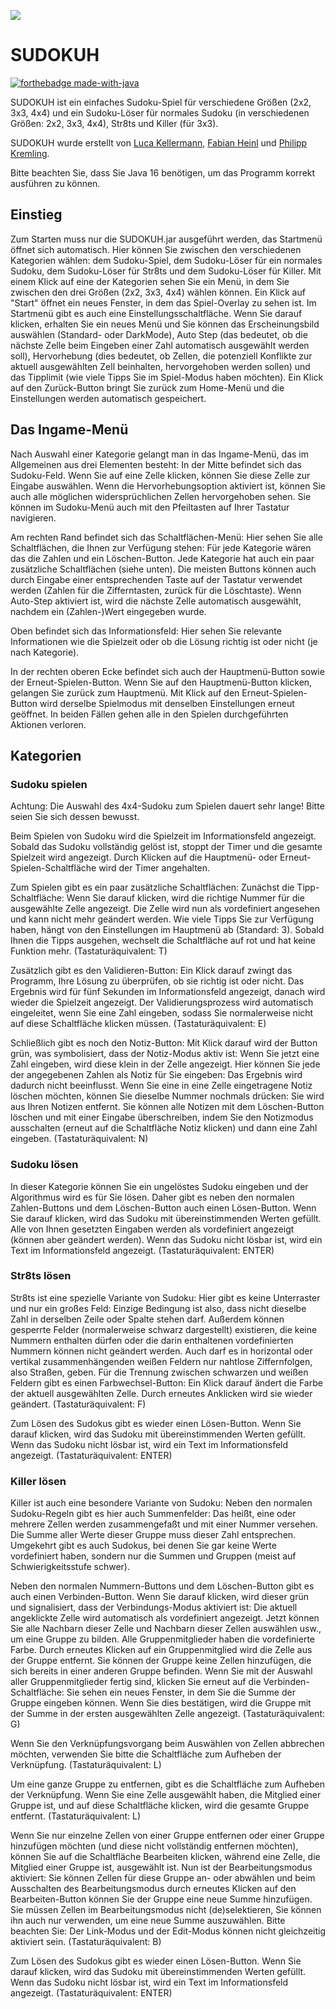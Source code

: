 ![](https://i.imgur.com/R2yKOuR.png)

# SUDOKUH
[![forthebadge made-with-java](https://forthebadge.com/images/badges/made-with-java.svg)](https://java.com/)

SUDOKUH ist ein einfaches Sudoku-Spiel für verschiedene Größen (2x2, 3x3, 4x4) und ein Sudoku-Löser für normales Sudoku (in verschiedenen Größen: 2x2, 3x3, 4x4), Str8ts und Killer (für 3x3).

SUDOKUH wurde erstellt von [Luca Kellermann](https://github.com/Lukellmann), [Fabian Heinl](https://github.com/WHYZNSoftware) und [Philipp Kremling](https://github.com/KremlingP ).

Bitte beachten Sie, dass Sie Java 16 benötigen, um das Programm korrekt ausführen zu können.

## Einstieg
Zum Starten muss nur die SUDOKUH.jar ausgeführt werden, das Startmenü öffnet sich automatisch. Hier können Sie zwischen den verschiedenen Kategorien wählen: dem Sudoku-Spiel, dem Sudoku-Löser für ein normales Sudoku, dem Sudoku-Löser für Str8ts und dem Sudoku-Löser für Killer. Mit einem Klick auf eine der Kategorien sehen Sie ein Menü, in dem Sie zwischen den drei Größen (2x2, 3x3, 4x4) wählen können. Ein Klick auf "Start" öffnet ein neues Fenster, in dem das Spiel-Overlay zu sehen ist. Im Startmenü gibt es auch eine Einstellungsschaltfläche. Wenn Sie darauf klicken, erhalten Sie ein neues Menü und Sie können das Erscheinungsbild auswählen (Standard- oder DarkMode), Auto Step (das bedeutet, ob die nächste Zelle beim Eingeben einer Zahl automatisch ausgewählt werden soll), Hervorhebung (dies bedeutet, ob Zellen, die potenziell Konflikte zur aktuell ausgewählten Zell beinhalten, hervorgehoben werden sollen) und das Tipplimit (wie viele Tipps Sie im Spiel-Modus haben möchten). Ein Klick auf den Zurück-Button bringt Sie zurück zum Home-Menü und die Einstellungen werden automatisch gespeichert.

## Das Ingame-Menü
Nach Auswahl einer Kategorie gelangt man in das Ingame-Menü, das im Allgemeinen aus drei Elementen besteht: In der Mitte befindet sich das Sudoku-Feld. Wenn Sie auf eine Zelle klicken, können Sie diese Zelle zur Eingabe auswählen. Wenn die Hervorhebungsoption aktiviert ist, können Sie auch alle möglichen widersprüchlichen Zellen hervorgehoben sehen. Sie können im Sudoku-Menü auch mit den Pfeiltasten auf Ihrer Tastatur navigieren.

Am rechten Rand befindet sich das Schaltflächen-Menü: Hier sehen Sie alle Schaltflächen, die Ihnen zur Verfügung stehen: Für jede Kategorie wären das die Zahlen und ein Löschen-Button. Jede Kategorie hat auch ein paar zusätzliche Schaltflächen (siehe unten). Die meisten Buttons können auch durch Eingabe einer entsprechenden Taste auf der Tastatur verwendet werden (Zahlen für die Zifferntasten, zurück für die Löschtaste). Wenn Auto-Step aktiviert ist, wird die nächste Zelle automatisch ausgewählt, nachdem ein (Zahlen-)Wert eingegeben wurde.

Oben befindet sich das Informationsfeld: Hier sehen Sie relevante Informationen wie die Spielzeit oder ob die Lösung richtig ist oder nicht (je nach Kategorie).

In der rechten oberen Ecke befindet sich auch der Hauptmenü-Button sowie der Erneut-Spielen-Button. Wenn Sie auf den Hauptmenü-Button klicken, gelangen Sie zurück zum Hauptmenü. Mit Klick auf den Erneut-Spielen-Button wird derselbe Spielmodus mit denselben Einstellungen erneut geöffnet. In beiden Fällen gehen alle in den Spielen durchgeführten Aktionen verloren.

## Kategorien
### Sudoku spielen
Achtung: Die Auswahl des 4x4-Sudoku zum Spielen dauert sehr lange! Bitte seien Sie sich dessen bewusst.

Beim Spielen von Sudoku wird die Spielzeit im Informationsfeld angezeigt. Sobald das Sudoku vollständig gelöst ist, stoppt der Timer und die gesamte Spielzeit wird angezeigt. Durch Klicken auf die Hauptmenü- oder Erneut-Spielen-Schaltfläche wird der Timer angehalten.

Zum Spielen gibt es ein paar zusätzliche Schaltflächen: Zunächst die Tipp-Schaltfläche: Wenn Sie darauf klicken, wird die richtige Nummer für die ausgewählte Zelle angezeigt. Die Zelle wird nun als vordefiniert angesehen und kann nicht mehr geändert werden. Wie viele Tipps Sie zur Verfügung haben, hängt von den Einstellungen im Hauptmenü ab (Standard: 3). Sobald Ihnen die Tipps ausgehen, wechselt die Schaltfläche auf rot und hat keine Funktion mehr. (Tastaturäquivalent: T)

Zusätzlich gibt es den Validieren-Button: Ein Klick darauf zwingt das Programm, Ihre Lösung zu überprüfen, ob sie richtig ist oder nicht. Das Ergebnis wird für fünf Sekunden im Informationsfeld angezeigt, danach wird wieder die Spielzeit angezeigt. Der Validierungsprozess wird automatisch eingeleitet, wenn Sie eine Zahl eingeben, sodass Sie normalerweise nicht auf diese Schaltfläche klicken müssen. (Tastaturäquivalent: E)

Schließlich gibt es noch den Notiz-Button: Mit Klick darauf wird der Button grün, was symbolisiert, dass der Notiz-Modus aktiv ist: Wenn Sie jetzt eine Zahl eingeben, wird diese klein in der Zelle angezeigt. Hier können Sie jede der angegebenen Zahlen als Notiz für Sie eingeben: Das Ergebnis wird dadurch nicht beeinflusst. Wenn Sie eine in eine Zelle eingetragene Notiz löschen möchten, können Sie dieselbe Nummer nochmals drücken: Sie wird aus Ihren Notizen entfernt. Sie können alle Notizen mit dem Löschen-Button löschen und mit einer Eingabe überschreiben, indem Sie den Notizmodus ausschalten (erneut auf die Schaltfläche Notiz klicken) und dann eine Zahl eingeben. (Tastaturäquivalent: N)

### Sudoku lösen
In dieser Kategorie können Sie ein ungelöstes Sudoku eingeben und der Algorithmus wird es für Sie lösen. Daher gibt es neben den normalen Zahlen-Buttons und dem Löschen-Button auch einen Lösen-Button. Wenn Sie darauf klicken, wird das Sudoku mit übereinstimmenden Werten gefüllt. Alle von Ihnen gesetzten Eingaben werden als vordefiniert angezeigt (können aber geändert werden). Wenn das Sudoku nicht lösbar ist, wird ein Text im Informationsfeld angezeigt. (Tastaturäquivalent: ENTER)

### Str8ts lösen
Str8ts ist eine spezielle Variante von Sudoku: Hier gibt es keine Unterraster und nur ein großes Feld: Einzige Bedingung ist also, dass nicht dieselbe Zahl in derselben Zeile oder Spalte stehen darf. Außerdem können gesperrte Felder (normalerweise schwarz dargestellt) existieren, die keine Nummern enthalten dürfen oder die darin enthaltenen vordefinierten Nummern können nicht geändert werden. Auch darf es in horizontal oder vertikal zusammenhängenden weißen Feldern nur nahtlose Ziffernfolgen, also Straßen, geben. Für die Trennung zwischen schwarzen und weißen Feldern gibt es einen Farbwechsel-Button: Ein Klick darauf ändert die Farbe der aktuell ausgewählten Zelle. Durch erneutes Anklicken wird sie wieder geändert. (Tastaturäquivalent: F)

Zum Lösen des Sudokus gibt es wieder einen Lösen-Button. Wenn Sie darauf klicken, wird das Sudoku mit übereinstimmenden Werten gefüllt. Wenn das Sudoku nicht lösbar ist, wird ein Text im Informationsfeld angezeigt. (Tastaturäquivalent: ENTER)

### Killer lösen
Killer ist auch eine besondere Variante von Sudoku: Neben den normalen Sudoku-Regeln gibt es hier auch Summenfelder: Das heißt, eine oder mehrere Zellen werden zusammengefaßt und mit einer Nummer versehen. Die Summe aller Werte dieser Gruppe muss dieser Zahl entsprechen. Umgekehrt gibt es auch Sudokus, bei denen Sie gar keine Werte vordefiniert haben, sondern nur die Summen und Gruppen (meist auf Schwierigkeitsstufe schwer).

Neben den normalen Nummern-Buttons und dem Löschen-Button gibt es auch einen Verbinden-Button. Wenn Sie darauf klicken, wird dieser grün und signalisiert, dass der Verbindungs-Modus aktiviert ist: Die aktuell angeklickte Zelle wird automatisch als vordefiniert angezeigt. Jetzt können Sie alle Nachbarn dieser Zelle und Nachbarn dieser Zellen auswählen usw., um eine Gruppe zu bilden. Alle Gruppenmitglieder haben die vordefinierte Farbe. Durch erneutes Klicken auf ein Gruppenmitglied wird die Zelle aus der Gruppe entfernt. Sie können der Gruppe keine Zellen hinzufügen, die sich bereits in einer anderen Gruppe befinden. Wenn Sie mit der Auswahl aller Gruppenmitglieder fertig sind, klicken Sie erneut auf die Verbinden-Schaltfläche: Sie sehen ein neues Fenster, in dem Sie die Summe der Gruppe eingeben können. Wenn Sie dies bestätigen, wird die Gruppe mit der Summe in der ersten ausgewählten Zelle angezeigt. (Tastaturäquivalent: G)

Wenn Sie den Verknüpfungsvorgang beim Auswählen von Zellen abbrechen möchten, verwenden Sie bitte die Schaltfläche zum Aufheben der Verknüpfung. (Tastaturäquivalent: L)

Um eine ganze Gruppe zu entfernen, gibt es die Schaltfläche zum Aufheben der Verknüpfung. Wenn Sie eine Zelle ausgewählt haben, die Mitglied einer Gruppe ist, und auf diese Schaltfläche klicken, wird die gesamte Gruppe entfernt. (Tastaturäquivalent: L)

Wenn Sie nur einzelne Zellen von einer Gruppe entfernen oder einer Gruppe hinzufügen möchten (und diese nicht vollständig entfernen möchten), können Sie auf die Schaltfläche Bearbeiten klicken, während eine Zelle, die Mitglied einer Gruppe ist, ausgewählt ist. Nun ist der Bearbeitungsmodus aktiviert: Sie können Zellen für diese Gruppe an- oder abwählen und beim Ausschalten des Bearbeitungsmodus durch erneutes Klicken auf den Bearbeiten-Button können Sie der Gruppe eine neue Summe hinzufügen. Sie müssen Zellen im Bearbeitungsmodus nicht (de)selektieren, Sie können ihn auch nur verwenden, um eine neue Summe auszuwählen.
Bitte beachten Sie: Der Link-Modus und der Edit-Modus können nicht gleichzeitig aktiviert sein. (Tastaturäquivalent: B)

Zum Lösen des Sudokus gibt es wieder einen Lösen-Button. Wenn Sie darauf klicken, wird das Sudoku mit übereinstimmenden Werten gefüllt. Wenn das Sudoku nicht lösbar ist, wird ein Text im Informationsfeld angezeigt. (Tastaturäquivalent: ENTER) 
